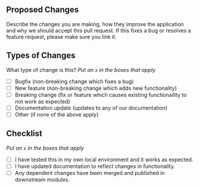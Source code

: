 ## Proposed Changes
Describe the changes you are making, how they improve the application and why we should accept this pull request. If this fixes a bug or resolves a feature request, please make sure you link it.

## Types of Changes
What type of change is this?
_Put an `x` in the boxes that apply_

- [ ] Bugfix (non-breaking change which fixes a bug)
- [ ] New feature (non-breaking change which adds new functionality)
- [ ] Breaking change (fix or feature which causes existing functionaility to not work as expected)
- [ ] Documentation update (updates to any of our documentation)
- [ ] Other (if none of the above apply)

## Checklist
_Put an `x` in the boxes that apply_

- [ ] I have tested this in my own local environment and it works as expected.
- [ ] I have updated documentation to reflect changes in functionality.
- [ ] Any dependent changes have been merged and published in downstream modules.